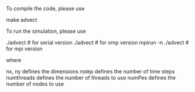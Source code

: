 To compile the code, please use

make advect

To run the simulation, please use

./advect <nx><ny><nstep>  # for serial version
./advect <nx><ny><nstep><numthreads>  # for omp version
mpirun -n <numPes> ./advect <nx><ny><nstep>  # for mpi version

where 

nx, ny defines the dimensions
nstep defines the number of time steps
numthreads defines the number of threads to use
numPes defines the number of nodes to use
